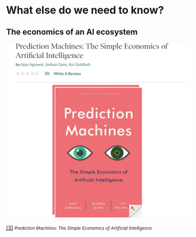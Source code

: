 #  What else do we need to know?

## The economics of an AI ecosystem 

![Prediction Machines](../Images/05_running_case.png) 

[[3]](https://www.barnesandnoble.com/w/prediction-machines-ajay-agrawal/1127096322) <small><i>  Prediction Machines: The Simple Economics of Artificial Intelligence</i></small>
